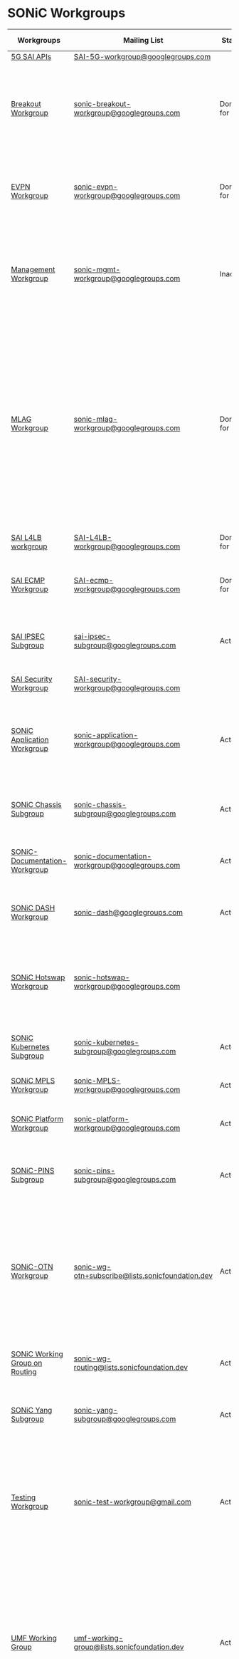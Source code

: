 # SONiC Workgroups                    

| Workgroups | Mailing List | Status | Workgroup Charter | Workgroup Meeting |
| -----------| ------------ | ------ | ----------------- | ----------------- |
| [5G SAI APIs](https://groups.google.com/forum/#!forum/sai-5g-workgroup)  | SAI-5G-workgroup@googlegroups.com   |    | To focus on 5G SAI API's.  |     |
| [Breakout Workgroup](https://groups.google.com/forum/#!forum/sonic-breakout-workgroup)  | sonic-breakout-workgroup@googlegroups.com  | Done for now   | 1.  To focus on dynamic port break related feature development. <br> 2.  This group will also work on usecase creation and testing of usecase. <br> **Note:** This group will converge soon with SONiC main community group.  |     |
| [EVPN Workgroup](https://groups.google.com/forum/#!forum/sonic-evpn-workgroup)  |  sonic-evpn-workgroup@googlegroups.com  | Done for now   | To focus on EVPN VXLAN high level design review and development of the feature. <br> **Note:** This group will converge soon with SONiC main community group.  | Bi-Weekly Meeting on Wednesday 9:00 AM PST  <br> [Join](https://teams.microsoft.com/dl/launcher/launcher.html?url=%2f_%23%2fl%2fmeetup-join%2f19%3ameeting_MjgzMjc2ZjktODFhMy00MDRmLWIyY2ItY2QxYTExZDk2YzE5%40thread.v2%2f0%3fcontext%3d%257b%2522Tid%2522%253a%252272f988bf-86f1-41af-91ab-2d7cd011db47%2522%252c%2522Oid%2522%253a%2522b5f6c4b7-cf14-4d72-9286-67c5dd665736%2522%257d%26anon%3dtrue&type=meetup-join&deeplinkId=9c1b700e-083b-4377-97e7-56ebfde692e0&directDl=true&msLaunch=true&enableMobilePage=true&suppressPrompt=true)  |
| [Management Workgroup](https://groups.google.com/forum/#!forum/sonic-mgmt-workgroup)  | sonic-mgmt-workgroup@googlegroups.com   | Inactive  | 1.  Simplify and Standardize SONiC management <br> 2.  Make SONiC management DevOps friendly <br> 3.  Industry standard CLI for SONiC config validations and error feedback  |     |
| [MLAG Workgroup](https://groups.google.com/forum/#!forum/sonic-mlag-workgroup)  | sonic-mlag-workgroup@googlegroups.com  | Done for now  | 1.  To provide user options to choose a different version of MLAG to implement in the network. <br> 2.  Co-existence of Nephos & BRCM in SONiC code base and letting the user to choose as per their requirement. <br> 3.  To enable cross-functional collaboration by incorporating different MLAG control plane frameworks.  <br> **Note:** This group will converge soon with SONiC main community group. Regular sub-group meetings are completed. Users can continue to use this sub-group for future communication related to this topic. |     |
| [SAI L4LB workgroup](https://groups.google.com/forum/#!forum/sai-l4lb-workgroup)  | SAI-L4LB-workgroup@googlegroups.com   | Done for now  | To focus on SAI APIs for load balancing implementation.  |     |
| [SAI ECMP Workgroup](https://groups.google.com/forum/#!forum/sai-ecmp-workshop)  | SAI-ecmp-workgroup@googlegroups.com  | Done for now   | To focus on ECMP related features. The discussion would include features supporting ecmp like ecmp hashing, related SAI APIs, etc..  | Every week on Friday 2:30 PM PST <br> [Join](https://teams.microsoft.com/dl/launcher/launcher.html?url=%2f_%23%2fl%2fmeetup-join%2f19%3ameeting_YWMyNWY5MzctZWE0NC00N2JjLWExZDUtMmViNmU2YjI2ZTgy%40thread.v2%2f0%3fcontext%3d%257b%2522Tid%2522%253a%252272f988bf-86f1-41af-91ab-2d7cd011db47%2522%252c%2522Oid%2522%253a%25226ec1c385-4930-42a4-8749-5addb41bab7e%2522%257d%26anon%3dtrue&type=meetup-join&deeplinkId=3e58c332-686f-4451-b26d-7c0d272a2be2&directDl=true&msLaunch=true&enableMobilePage=true&suppressPrompt=true)   |
| [SAI IPSEC Subgroup](https://groups.google.com/g/sai-ipsec-subgroup)    | sai-ipsec-subgroup@googlegroups.com | Active | This subgroup is for SAI support for IPSEC.| Bi-Weekly Meeting on Wednesday 8:00 AM PST <br> [Join](https://teams.microsoft.com/dl/launcher/launcher.html?url=%2F_%23%2Fl%2Fmeetup-join%2F19%3Ameeting_ZjhlYjNiNTMtMGFiOC00ODY2LTk3M2UtZjhmOTQ4NDU0NWE2%40thread.v2%2F0%3Fcontext%3D%257b%2522Tid%2522%253a%252272f988bf-86f1-41af-91ab-2d7cd011db47%2522%252c%2522Oid%2522%253a%25226553fca1-990b-411c-8d4a-82854d467e60%2522%257d%26anon%3Dtrue&type=meetup-join&deeplinkId=b2479a76-e3ab-4155-b6e8-f8ea68510b03&directDl=true&msLaunch=true&enableMobilePage=true&suppressPrompt=true&promptSuccess=true) |
| [SAI Security Workgroup](https://groups.google.com/forum/#!forum/sai-security-workgroup)  | SAI-security-workgroup@googlegroups.com   |    | To focus on focus on security related APIs, e.g. DDOS .  |     |
| [SONiC Application Workgroup](https://groups.google.com/forum/#!forum/sonic-application-workgroup)  | sonic-application-workgroup@googlegroups.com | Active | **Note:** This group will converge soon with SONiC main community group. Regular sub-group meetings are completed. Users can continue to use this sub-group for future communication related to this topic.  |     |
| [SONiC Chassis Subgroup](https://groups.google.com/forum/#!forum/sonic-chassis-subgroup)  | sonic-chassis-subgroup@googlegroups.com | Active | To focus on implementing SONiC on Chassis systems.  | Bi-Weekly Meeting on Wednesday 10:00 AM PST <br> [Join](https://teams.microsoft.com/l/meetup-join/19%3ameeting_YzhiMDA5N2QtMjljMC00Y2M2LWEwY2YtM2Q3MGY0MjU3ODYx%40thread.v2/0?context=%7b%22Tid%22%3a%2272f988bf-86f1-41af-91ab-2d7cd011db47%22%2c%22Oid%22%3a%22b6e80a9a-b59a-4ed6-aa34-57db61fdb82e%22%7d) |
| [SONiC-Documentation-Workgroup](https://groups.google.com/g/sonic-documentation-workgroup) | sonic-documentation-workgroup@googlegroups.com | Active | To focus on documenting the SONiC Progress and its Updates | Every week on Tuesday 9:30 PM PST <br> [Join](https://www.google.com/url?q=https%3A%2F%2Fzoom.us%2Fj%2F94629353147&sa=D&ust=1707638400000000&usg=AOvVaw1yrgxue0flljp0_QPPiYU0) |
| [SONiC DASH Workgroup](https://groups.google.com/g/sonic-dash) | sonic-dash@googlegroups.com | Active | This subgroup is to discuss Disaggregated APIs for SONiC Hosts (DASH), define the DASH APIs for several SDN scenarios. | Every Wednesday on 9:00 AM PST <br> [Join](https://teams.microsoft.com/l/meetup-join/19%3ameeting_NTgxMjljZTEtOWRjMS00YWZhLWE1NDUtMjVkM2ZiYjE3OWU0%40thread.v2/0?context=%7b%22Tid%22%3a%2272f988bf-86f1-41af-91ab-2d7cd011db47%22%2c%22Oid%22%3a%223aaecd02-399e-443f-b1c6-c6a1fc4623a4%22%7d) |
| [SONiC Hotswap Workgroup](https://groups.google.com/forum/#!forum/sonic-hotswap-workgroup)  | sonic-hotswap-workgroup@googlegroups.com  |    | **Note:** This group will converge soon with SONiC main community group. Regular sub-group meetings are completed. Users can continue to use this sub-group for future communication related to this topic.  |     |
| [SONiC Kubernetes Subgroup](https://groups.google.com/g/sonic-kubernetes-subgroup) | sonic-kubernetes-subgroup@googlegroups.com | Active | To focus on implementing SONiC Kubernetes | Bi-Weekly Meeting on Friday 8:00 AM PST <br> [Join](https://teams.microsoft.com/dl/launcher/launcher.html?url=%2F_%23%2Fl%2Fmeetup-join%2F19%3Ameeting_MzRmOTZlZmUtNzMwMi00MmY5LTg1MTMtYjQ5Yzg4NGM2Njdj%40thread.v2%2F0%3Fcontext%3D%257b%2522Tid%2522%253a%252272f988bf-86f1-41af-91ab-2d7cd011db47%2522%252c%2522Oid%2522%253a%252275b2fd9d-9f03-425f-947c-631119387160%2522%257d%26anon%3Dtrue&type=meetup-join&deeplinkId=537e890f-e54e-4552-991b-77907ed9e319&directDl=true&msLaunch=true&enableMobilePage=true&suppressPrompt=true)  |
| [SONiC MPLS Workgroup](https://groups.google.com/forum/#!forum/sonic-MPLS-workgroup) | sonic-MPLS-workgroup@googlegroups.com | Active | This group will focus on enabling SONiC to support MPLS. |  |
| [SONiC Platform Workgroup](https://groups.google.com/forum/#!forum/sonic-platform-workgroup) | sonic-platform-workgroup@googlegroups.com | Active | This sub-workgroup is to discuss the platform specific features like "Media settings enhancements" in SONiC. |  |
| [SONiC-PINS Subgroup](https://groups.google.com/g/sonic-pins-subgroup/) | sonic-pins-subgroup@googlegroups.com | Active | This subgroup is for PINS which extends SONiC with an Software-Defined Networking (SDN) interface and P4 programmable pipeline. |  |
| [SONiC-OTN Workgroup](https://lists.sonicfoundation.dev/g/sonic-wg-otn) | sonic-wg-otn+subscribe@lists.sonicfoundation.dev | Active | This group will focus on enabling SONiC to support optical transport networking equipment, including  <br> \- Optical transponders/muxponders  <br>  \- Optical line equipment such as optical amplifiers, wavelength selective switches. \- Optical DWDM/Grey pluggable modules on switching/routing equipment    | Bi-Weekly Meeting on Wednesday 7:00 PM ET <br> [Join](https://zoom.us/j/98942429307) |
| [SONiC Working Group on Routing](https://lists.sonicfoundation.dev/g/sonic-wg-routing)    | sonic-wg-routing@lists.sonicfoundation.dev | Active | This group will focus on enabling working group on Routing Area -- Routing Performance/Scale etc.  | Every week on Friday 5:30 PM PST <br> [Join](https://www.google.com/url?q=https%3A%2F%2Fzoom.us%2Fj%2F95239140213&sa=D&ust=1707569700000000&usg=AOvVaw1FogwDLyTNoRYmiBIa9Qlp) |
| [SONiC Yang Subgroup](https://groups.google.com/g/sonic-yang-subgroup)    | sonic-yang-subgroup@googlegroups.com | Active | To focus on implementing SONiC Yang | Bi-Weekly Meeting on Thursday 10:00 AM PST <br> [Join](https://www.google.com/url?q=https%3A%2F%2Fwww.microsoft.com%2Fmicrosoft-teams%2Fjoin-a-meeting&sa=D&ust=1707569700000000&usg=AOvVaw0VYNInq9CnsAYcqz13WI21) |
| [Testing Workgroup](https://groups.google.com/forum/#!forum/sonic-test-workgroup)  | sonic-test-workgroup@gmail.com   | Active  | 1.  Testbed improvement. <br> 2.  Pytest framework enhancement <br> 3.  Pytest conversion from ansible test. <br>  4.  Specific/new tests <br> 5.  Visualized DUT with data plane capabilities <br> 6.  One(AKA, Crystalnet) integration (open source) <br> For detailed SONiC test-workgroup charter click [here](https://groups.google.com/forum/#!topic/sonic-test-workgroup/OD_UhjqlZ9Y). | Bi-Weekly Meeting on Wednesday 11:00 AM ET <br> [Join](https://www.google.com/url?q=https%3A%2F%2Fzoom.us%2Fj%2F99087459425&sa=D&ust=1707569700000000&usg=AOvVaw17qOcCIF7zOHAZfF49ADym) |
| [UMF Working Group](https://lists.sonicfoundation.dev/g/umf-working-group) | umf-working-group@lists.sonicfoundation.dev | Active | * Coordinate work on UMF to increase both development velocity and quality at the same time <br> * For close cooperation between all contributors to the UMF code <br> 	- Agree on coding and testing standards <br> 	- Consider all important use cases <br> 	- Discuss and decide on the direction of the evolution of UMF <br> * Bring awareness and transparency across SONiC community about new features roadmap. | Every month on the Third Wednesday 1:00PM PST <br> [Join](https://zoom.us/j/95111021846) |
| [VRF Workgroup](https://groups.google.com/forum/#!forum/sonic-vrf-workgroup)  | sonic-vrf-workgroup@googlegroups.com   | Active  | SONiC VRF enhancement <br> *   VRF HLD 1.1 PR review, timeline. <br> *   VRF CLI reconciliation. *   Nephos test script availability. <br> *   Config DB migrator fix.  <br> **Note:** This group will converge soon with SONiC main community group. Regular sub-group meetings are completed. Users can continue to use this sub-group for future communication related to this topic.  |     |
